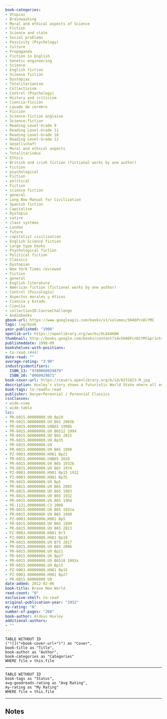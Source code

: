 ```yaml
---
book-categories:
- Utopias
- Brainwashing
- Moral and ethical aspects of Science
- Fiction
- Science and state
- Social problems
- Passivity (Psychology)
- Culture
- Propaganda
- Fiction in English
- Genetic engineering
- Science
- English fiction
- Science fiction
- Dystopias
- Totalitarianism
- Collectivism
- Control (Psychology)
- History and criticism
- Ciencia-ficción
- Lavado de cerebro
- Ficción
- Science-fiction anglaise
- Science-fiction
- Reading Level-Grade 9
- Reading Level-Grade 11
- Reading Level-Grade 10
- Reading Level-Grade 12
- Gesellschaft
- Moral and ethical aspects
- Totalitarismus
- Ethics
- British and irish fiction (fictional works by one author)
- Fiction
- psychological
- Fiction
- political
- Fiction
- science fiction
- general
- Long Now Manual for Civilization
- Spanish fiction
- Capitalism
- Dystopia
- satire
- class systems
- London
- future
- capitalist civilization
- English Science fiction
- Large type books
- Psychological fiction
- Political fiction
- Classics
- Dystopian
- New York Times reviewed
- Fiction
- general
- English literature
- American fiction (fictional works by one author)
- Control (Psicología)
- Aspectos morales y éticos
- Ciencia y Estado
- Ciencia
- collectionID:ConroeChallenge
- Audiobooks
gbook-url: https://www.googleapis.com/books/v1/volumes/5H46PcnDCYMC
tags: log/book
year-published: "1998"
openlib-url: https://openlibrary.org/works/OL64468W
thumbnail: http://books.google.com/books/content?id=5H46PcnDCYMC&printsec=frontcover&img=1&zoom=1&edge=curl&source=gbs_api
publisheddate: 1998-09
bookshelves-with-positions:
- to-read (#44)
date-read: ""
average-rating: "3.99"
industryidentifiers:
  ISBN_13: "9780060929879"
  ISBN_10: "0060929871"
book-cover-url: https://covers.openlibrary.org/b/id/8231823-M.jpg
description: Huxley's story shows a futuristic World State where all emotion, love, art, and human individuality have been replaced by social stability. An ominous warning to the world's population, this literary classic is a must-read.
book-tags: to-readto-read
publisher: HarperPerennial / Perennial Classics
cssClasses:
- wide-view
- wide-table
lcc:
- PR-6015.00000000.U9 Bp19
- PR-6015.00000000.U9 B65 2003b
- PR-6015.00000000.U9B65 1998b
- PR-6015.00000000.U9 B6512 1994
- PR-6015.00000000.U9 B65 2015
- PR-6015.00000000.U9 Bp35
- PR-6015.00000000.U9
- PR-6015.00000000.U9 B65 1998
- PZ-0003.00000000.H981 Bp21
- PR-6015.00000000.U9B65 2020
- PR-6015.00000000.U9 B65 1932b
- PR-6015.00000000.U9 B65 1974
- PZ-0003.00000000.H981 Bp15 1932
- PZ-0003.00000000.H981 Bp35
- PR-6015.00000000.U9 Bp5
- PR-6015.00000000.U9 B65 2005
- PR-6015.00000000.U9 B65 1983
- PR-6015.00000000.U9 B65 1932
- PR-6015.00000000.U9 B65 1964
- PE-1121.00000000.C3 2008
- PR-6015.00000000.U9 B65 1932a
- PR-6015.00000000 U9 B65 1960
- PZ-0003.00000000.H981 Bp5
- PR-6015.00000000.U9 B65 1999
- PR-6015.00000000.U9 B65 2013
- PZ-0003.00000000.H981 Br3
- PZ-0003.00000000.H981 Bp19
- PR-6015.00000000.U9 B73 2017
- PR-6015.00000000.U9 B65 2006
- PR-6015.00000000.U9 Bp21
- PR-6015.00000000.U9 Bp27
- PR-6015.00000000.U9 B6518 1993x
- PR-6015.00000000.U9 Bp15
- PZ-0003.00000000.H981 Bp15
- PZ-0003.00000000.H981 Bp27
- PR-6015.00000000 U9
date-added: 2012-02-06
book-title: Brave New World
read-count: "0"
exclusive-shelf: to-read
original-publication-year: "1932"
my-rating: "0"
number-of-pages: "268"
book-author: Aldous Huxley
additional-authors:
- ""
---
```


```dataview
TABLE WITHOUT ID
("![]("+book-cover-url+")") as "Cover",
book-title as "Title",
book-author as "Author",
book-categories as "Categories"
WHERE file = this.file
```
---
```dataview
TABLE WITHOUT ID
book-tags as "Status",
avg-goodreads-rating as "Avg Rating",
my-rating as "My Rating"
WHERE file = this.file
```
---
## Notes



